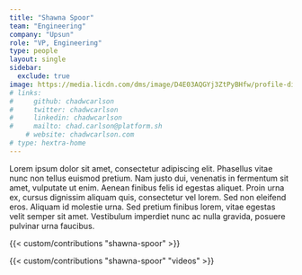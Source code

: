 ```yaml
---
title: "Shawna Spoor"
team: "Engineering"
company: "Upsun"
role: "VP, Engineering"
type: people
layout: single
sidebar:
  exclude: true
image: https://media.licdn.com/dms/image/D4E03AQGYj3ZtPyBHfw/profile-displayphoto-shrink_800_800/0/1705489066459?e=1727913600&v=beta&t=VMwq7V8Xim9XAjRoEc67ReDEvZhqMJZw_vAF9Jgs7lU
# links:
#     github: chadwcarlson
#     twitter: chadwcarlson
#     linkedin: chadwcarlson
#     mailto: chad.carlson@platform.sh
    # website: chadwcarlson.com
# type: hextra-home
---
```


Lorem ipsum dolor sit amet, consectetur adipiscing elit. Phasellus vitae nunc non tellus euismod pretium. Nam justo dui, venenatis in fermentum sit amet, vulputate ut enim. Aenean finibus felis id egestas aliquet. Proin urna ex, cursus dignissim aliquam quis, consectetur vel lorem. Sed non eleifend eros. Aliquam id molestie urna. Sed pretium finibus lorem, vitae egestas velit semper sit amet. Vestibulum imperdiet nunc ac nulla gravida, posuere pulvinar urna faucibus. 

<!-- excludeSearch -->
{{< custom/contributions "shawna-spoor" >}}

{{< custom/contributions "shawna-spoor" "videos" >}}
<!-- /excludeSearch -->
